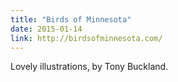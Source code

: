 ```yaml
---
title: "Birds of Minnesota"
date: 2015-01-14
link: http://birdsofminnesota.com/
---
```

 Lovely illustrations, by Tony Buckland.
